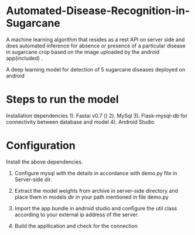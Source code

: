 # Automated-Disease-Recognition-in-Sugarcane
A machine learning algorithm that resides as a rest API on server side and does automated inference for absence or presence of a particular disease in sugarcane crop based on the image uploaded by the android app(included) .

A deep learning model for detection of 5 sugarcane diseases deployed on android
# Steps to run the model
Installation dependencies
1). Fastai v0.7 () 2). MySql 3). Flask-mysql-db for connectivity between database and model 4). Android Studio

# Configuration
Install the above dependencies.
1) Configure mysql with the details in accordance with demo.py file in Server-side dir.

2) Extract the model weights from archive in server-side directory and place them in models dir in your path mentioned in file demo.py

3) Import the app bundle in android studio and configure the util class according to your external ip address of the server.

4) Build the appllication and check for the connection
